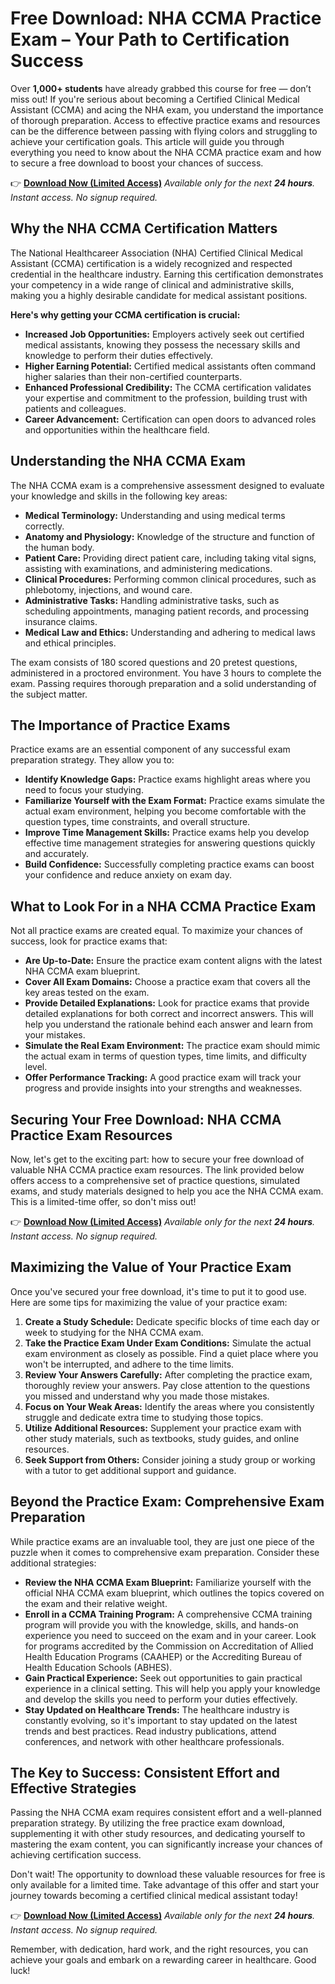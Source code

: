 # Free Download: NHA CCMA Practice Exam – Your Path to Certification Success

Over **1,000+ students** have already grabbed this course for free — don’t miss out! If you're serious about becoming a Certified Clinical Medical Assistant (CCMA) and acing the NHA exam, you understand the importance of thorough preparation. Access to effective practice exams and resources can be the difference between passing with flying colors and struggling to achieve your certification goals. This article will guide you through everything you need to know about the NHA CCMA practice exam and how to secure a free download to boost your chances of success.

👉 [**Download Now (Limited Access)**](https://udemywork.com/nha-ccma-practice-exam)
_Available only for the next **24 hours**. Instant access. No signup required._

## Why the NHA CCMA Certification Matters

The National Healthcareer Association (NHA) Certified Clinical Medical Assistant (CCMA) certification is a widely recognized and respected credential in the healthcare industry. Earning this certification demonstrates your competency in a wide range of clinical and administrative skills, making you a highly desirable candidate for medical assistant positions.

**Here's why getting your CCMA certification is crucial:**

*   **Increased Job Opportunities:** Employers actively seek out certified medical assistants, knowing they possess the necessary skills and knowledge to perform their duties effectively.
*   **Higher Earning Potential:** Certified medical assistants often command higher salaries than their non-certified counterparts.
*   **Enhanced Professional Credibility:** The CCMA certification validates your expertise and commitment to the profession, building trust with patients and colleagues.
*   **Career Advancement:** Certification can open doors to advanced roles and opportunities within the healthcare field.

## Understanding the NHA CCMA Exam

The NHA CCMA exam is a comprehensive assessment designed to evaluate your knowledge and skills in the following key areas:

*   **Medical Terminology:** Understanding and using medical terms correctly.
*   **Anatomy and Physiology:** Knowledge of the structure and function of the human body.
*   **Patient Care:** Providing direct patient care, including taking vital signs, assisting with examinations, and administering medications.
*   **Clinical Procedures:** Performing common clinical procedures, such as phlebotomy, injections, and wound care.
*   **Administrative Tasks:** Handling administrative tasks, such as scheduling appointments, managing patient records, and processing insurance claims.
*   **Medical Law and Ethics:** Understanding and adhering to medical laws and ethical principles.

The exam consists of 180 scored questions and 20 pretest questions, administered in a proctored environment. You have 3 hours to complete the exam. Passing requires thorough preparation and a solid understanding of the subject matter.

## The Importance of Practice Exams

Practice exams are an essential component of any successful exam preparation strategy. They allow you to:

*   **Identify Knowledge Gaps:** Practice exams highlight areas where you need to focus your studying.
*   **Familiarize Yourself with the Exam Format:** Practice exams simulate the actual exam environment, helping you become comfortable with the question types, time constraints, and overall structure.
*   **Improve Time Management Skills:** Practice exams help you develop effective time management strategies for answering questions quickly and accurately.
*   **Build Confidence:** Successfully completing practice exams can boost your confidence and reduce anxiety on exam day.

## What to Look For in a NHA CCMA Practice Exam

Not all practice exams are created equal. To maximize your chances of success, look for practice exams that:

*   **Are Up-to-Date:** Ensure the practice exam content aligns with the latest NHA CCMA exam blueprint.
*   **Cover All Exam Domains:** Choose a practice exam that covers all the key areas tested on the exam.
*   **Provide Detailed Explanations:** Look for practice exams that provide detailed explanations for both correct and incorrect answers. This will help you understand the rationale behind each answer and learn from your mistakes.
*   **Simulate the Real Exam Environment:** The practice exam should mimic the actual exam in terms of question types, time limits, and difficulty level.
*   **Offer Performance Tracking:** A good practice exam will track your progress and provide insights into your strengths and weaknesses.

## Securing Your Free Download: NHA CCMA Practice Exam Resources

Now, let's get to the exciting part: how to secure your free download of valuable NHA CCMA practice exam resources. The link provided below offers access to a comprehensive set of practice questions, simulated exams, and study materials designed to help you ace the NHA CCMA exam. This is a limited-time offer, so don't miss out!

👉 [**Download Now (Limited Access)**](https://udemywork.com/nha-ccma-practice-exam)
_Available only for the next **24 hours**. Instant access. No signup required._

## Maximizing the Value of Your Practice Exam

Once you've secured your free download, it's time to put it to good use. Here are some tips for maximizing the value of your practice exam:

1.  **Create a Study Schedule:** Dedicate specific blocks of time each day or week to studying for the NHA CCMA exam.
2.  **Take the Practice Exam Under Exam Conditions:** Simulate the actual exam environment as closely as possible. Find a quiet place where you won't be interrupted, and adhere to the time limits.
3.  **Review Your Answers Carefully:** After completing the practice exam, thoroughly review your answers. Pay close attention to the questions you missed and understand why you made those mistakes.
4.  **Focus on Your Weak Areas:** Identify the areas where you consistently struggle and dedicate extra time to studying those topics.
5.  **Utilize Additional Resources:** Supplement your practice exam with other study materials, such as textbooks, study guides, and online resources.
6.  **Seek Support from Others:** Consider joining a study group or working with a tutor to get additional support and guidance.

## Beyond the Practice Exam: Comprehensive Exam Preparation

While practice exams are an invaluable tool, they are just one piece of the puzzle when it comes to comprehensive exam preparation. Consider these additional strategies:

*   **Review the NHA CCMA Exam Blueprint:** Familiarize yourself with the official NHA CCMA exam blueprint, which outlines the topics covered on the exam and their relative weight.
*   **Enroll in a CCMA Training Program:** A comprehensive CCMA training program will provide you with the knowledge, skills, and hands-on experience you need to succeed on the exam and in your career. Look for programs accredited by the Commission on Accreditation of Allied Health Education Programs (CAAHEP) or the Accrediting Bureau of Health Education Schools (ABHES).
*   **Gain Practical Experience:** Seek out opportunities to gain practical experience in a clinical setting. This will help you apply your knowledge and develop the skills you need to perform your duties effectively.
*   **Stay Updated on Healthcare Trends:** The healthcare industry is constantly evolving, so it's important to stay updated on the latest trends and best practices. Read industry publications, attend conferences, and network with other healthcare professionals.

## The Key to Success: Consistent Effort and Effective Strategies

Passing the NHA CCMA exam requires consistent effort and a well-planned preparation strategy. By utilizing the free practice exam download, supplementing it with other study resources, and dedicating yourself to mastering the exam content, you can significantly increase your chances of achieving certification success.

Don't wait! The opportunity to download these valuable resources for free is only available for a limited time. Take advantage of this offer and start your journey towards becoming a certified clinical medical assistant today!

👉 [**Download Now (Limited Access)**](https://udemywork.com/nha-ccma-practice-exam)
_Available only for the next **24 hours**. Instant access. No signup required._

Remember, with dedication, hard work, and the right resources, you can achieve your goals and embark on a rewarding career in healthcare. Good luck!
